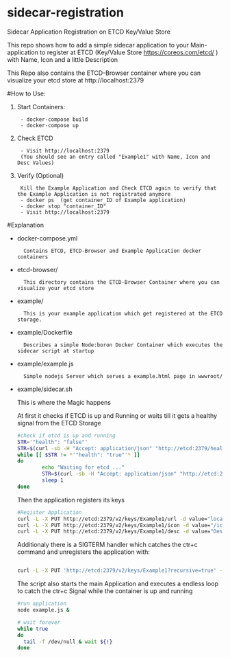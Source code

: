 # sidecar-registration
Sidecar Application Registration on ETCD Key/Value Store


This repo shows how to add a simple sidecar application to your Main-application to register at ETCD (Key/Value Store https://coreos.com/etcd/ ) with Name, Icon and a little Description

This Repo also contains the ETCD-Browser container where you can visualize your etcd store at http://localhost:2379

#How to Use:
1. Start Containers:

		- docker-compose build
		- docker-compose up

2. Check ETCD

		- Visit http://localhost:2379
		(You should see an entry called "Example1" with Name, Icon and Desc Values)

3. Verify (Optional)
	
		Kill the Example Application and Check ETCD again to verify that the Example Application is not registrated anymore
		- docker ps  (get container_ID of Example application)
		- docker stop "container_ID"
		- Visit http://localhost:2379

#Explanation

- docker-compose.yml 

		Contains ETCD, ETCD-Browser and Example Application docker containers
- etcd-browser/
		
		This directory contains the ETCD-Browser Container where you can visualize your etcd store

- example/
	
		This is your example application which get registered at the ETCD storage.

- example/Dockerfile

		Describes a simple Node:boron Docker Container which executes the sidecar script at startup

- example/example.js

		Simple nodejs Server which serves a example.html page in wwwroot/

- example/sidecar.sh

	This is where the Magic happens

	At first it checks if ETCD is up and Running or waits till it gets a healthy signal from the ETCD Storage 

	```bash
	#check if etcd is up and running
	STR='"health": "false"'
	STR=$(curl -sb -H "Accept: application/json" "http://etcd:2379/health")
	while [[ $STR != *'"health": "true"'* ]]
	do
	        echo "Waiting for etcd ..."
	        STR=$(curl -sb -H "Accept: application/json" "http://etcd:2379/health")
	        sleep 1
	done
	```

	Then the application registers its keys

	```bash
	#Register Application
	curl -L -X PUT http://etcd:2379/v2/keys/Example1/url -d value="localhost:3000"
	curl -L -X PUT http://etcd:2379/v2/keys/Example1/icon -d value="/icon/favicon.png"
	curl -L -X PUT http://etcd:2379/v2/keys/Example1/desc -d value="Description here  ...."
	```

	Additionaly there is a SIGTERM handler which catches the ctr+c command and unregisters the application with:

	```bash

	curl -L -X PUT 'http://etcd:2379/v2/keys/Example1?recursive=true' -XDELETE

	```

	The script also starts the main Application and executes a endless loop to catch the ctr+c Signal while the container is up and running

	```bash
	#run application
	node example.js &

	# wait forever
	while true
	do
	  tail -f /dev/null & wait ${!}
	done
	```